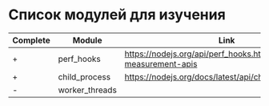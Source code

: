 # Список модулей для изучения

|Complete|Module|Link|
|-|-|-|
|+|perf_hooks|https://nodejs.org/api/perf_hooks.html#performance-measurement-apis|
|+|child_process|https://nodejs.org/docs/latest/api/child_process.html|
|-|worker_threads||
